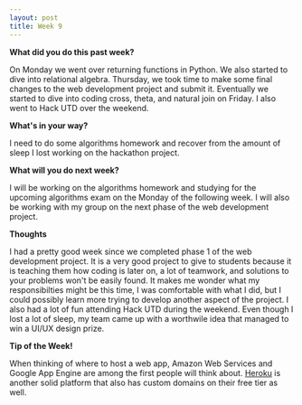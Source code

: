 ```yaml
---
layout: post
title: Week 9
---
```


<b>What did you do this past week?</b>

On Monday we went over returning functions in Python. We also started to dive into relational algebra. Thursday, we took time to make some final changes to the web development project and submit it. Eventually we started to dive into coding cross, theta, and natural join on Friday. I also went to Hack UTD over the weekend.

<b>What's in your way?</b>

I need to do some algorithms homework and recover from the amount of sleep I lost working on the hackathon project.

<b>What will you do next week?</b>

I will be working on the algorithms homework and studying for the upcoming algorithms exam on the Monday of the following week. I will also be working with my group on the next phase of the web development project.

<b>Thoughts</b>

I had a pretty good week since we completed phase 1 of the web development project. It is a very good project to give to students because it is teaching them how coding is later on, a lot of teamwork, and solutions to your problems won't be easily found. It makes me wonder what my responsibilties might be this time, I was comfortable with what I did, but I could possibly learn more trying to develop another aspect of the project. I also had a lot of fun attending Hack UTD during the weekend. Even though I lost a lot of sleep, my team came up with a worthwile idea that managed to win a UI/UX design prize.

<b>Tip of the Week!</b>

When thinking of where to host a web app, Amazon Web Services and Google App Engine are among the first people will think about. [Heroku](https://www.heroku.com/) is another solid platform that also has custom domains on their free tier as well.
